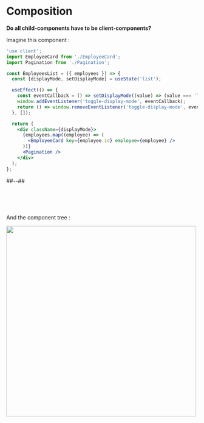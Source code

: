 <!-- .slide: class="two-column with-code title-margin-sm " -->

<style>
  .tree-34{
    width: 500px;
    height: auto;
  }
</style>

# Composition

**Do all child-components have to be client-components?**

Imagine this component :

```jsx
'use client';
import EmployeeCard from './EmployeeCard';
import Pagination from './Pagination';

const EmployeesList = ({ employees }) => {
  const [displayMode, setDisplayMode] = useState('list');

  useEffect(() => {
    const eventCallback = () => setDisplayMode((value) => (value === 'list' ? 'grid' : 'list'));
    window.addEventListener('toggle-display-mode', eventCallback);
    return () => window.removeEventListener('toggle-display-mode', eventCallback);
  }, []);

  return (
    <div className={displayMode}>
      {employees.map((employee) => (
        <EmployeeCard key={employee.id} employee={employee} />
      ))}
      <Pagination />
    </div>
  );
};
```

##--##

<div>
<br/> <br/> <br/>

And the component tree :

<img src="./assets/images/03-server-components/tree-2.png" class="tree-34" />
</div>
<!-- .element: class="fragment" data-fragment-index="1"-->
